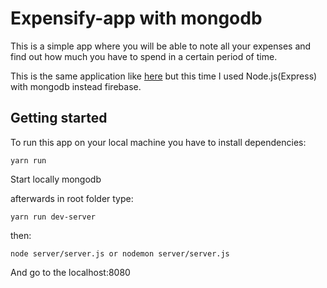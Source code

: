 # Expensify-app with mongodb
This is a simple app where you will be able to note all your expenses and find out how much you have to spend in a certain period of time.

This is the same application like [here](https://github.com/KamilTech/Expensify-app) but this time I used Node.js(Express) with mongodb instead firebase.

## Getting started
To run this app on your local machine you have to install dependencies:
```
yarn run
```
Start locally mongodb

afterwards in root folder type:
```
yarn run dev-server
```
then: 
```
node server/server.js or nodemon server/server.js
```

And go to the localhost:8080
